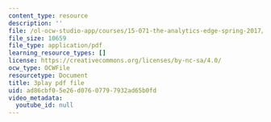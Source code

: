 ```yaml
---
content_type: resource
description: ''
file: /ol-ocw-studio-app/courses/15-071-the-analytics-edge-spring-2017/ad86cbf05e26d07607797932ad65b0fd_kntypWFmyyM.pdf
file_size: 10659
file_type: application/pdf
learning_resource_types: []
license: https://creativecommons.org/licenses/by-nc-sa/4.0/
ocw_type: OCWFile
resourcetype: Document
title: 3play pdf file
uid: ad86cbf0-5e26-d076-0779-7932ad65b0fd
video_metadata:
  youtube_id: null
---
```

